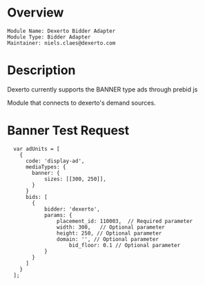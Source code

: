 # Overview

```
Module Name: Dexerto Bidder Adapter
Module Type: Bidder Adapter
Maintainer: niels.claes@dexerto.com
```

# Description

Dexerto currently supports the BANNER type ads through prebid js

Module that connects to dexerto's demand sources.

# Banner Test Request
```
  var adUnits = [
    {
      code: 'display-ad',
      mediaTypes: {
        banner: {
            sizes: [[300, 250]], 
        }
      }
      bids: [
        {
            bidder: 'dexerto',
            params: {
                placement_id: 110003,  // Required parameter
                width: 300,   // Optional parameter 
                height: 250, // Optional parameter
                domain: '', // Optional parameter
		            bid_floor: 0.1 // Optional parameter
            }
        }
      ]
    }
  ];
```
